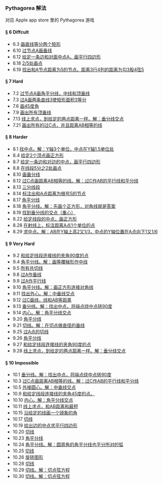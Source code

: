 ### Pythagorea 解法
对应 Apple app store 里的 Pythagorea 游戏

#### § 6 Diffcult
- 6.3 [画直线等分两个矩形](solving/Pythagorea/6.3.png)
- 6.10 [过节点A画垂线](solving/Pythagorea/6.10.png)
- 6.12 [给定一条边和对面中点A，画平行四边形](solving/Pythagorea/6.12.png)
- 6.18 [2/5处画点](solving/Pythagorea/6.18.png)
- 6.19 [找出和A节点距离为5的节点。距离3行4列的距离为勾3股4弦5](solving/Pythagorea/6.19.png)

#### § 7 Hard
- 7.2 [过节点A画角平分线，中线和顶垂线](solving/Pythagorea/7.2.png)
- 7.3 [过A画两条直线3使矩形面积3等分](solving/Pythagorea/7.3.png)
- 7.6 [画45度角](solving/Pythagorea/7.6.png)
- 7.9 [画出所有顶垂线](solving/Pythagorea/7.9.png)
- 7.13 [线上求点，到给定的两点距离一样。解：垂分线交点](solving/Pythagorea/7.13.png)
- 7.21 [画出所有的过C点，并且距离AB相等的线](solving/Pythagorea/7.21.png)

#### § 8 Harder
- 8.1 [找中点。解：Y轴3个单位，中点在Y轴1.5单位处](solving/Pythagorea/8.1.png)
- 8.4 [给定2个顶点画正方形](solving/Pythagorea/8.4.png)
- 8.7 [给定一条边和对边的中点，画平行四边形](solving/Pythagorea/8.7.png)
- 8.8 [在线段5分之2处画点](solving/Pythagorea/8.8.png)
- 8.10 [画垂分线](solving/Pythagorea/8.10.png)
- 8.12 [过C点画距离AB相等的线。解：过C作AB的平行线和平分线](solving/Pythagorea/8.12.png)
- 8.13 [三分线段](solving/Pythagorea/8.13.png)
- 8.14 [标注出和A点距离为根号5的节点](solving/Pythagorea/8.14.png)
- 8.17 [角平分线](solving/Pythagorea/8.17.png)
- 8.18 [角平分线。解：先画个正方形，对角线就是答案](solving/Pythagorea/8.18.png)
- 8.19 [找到垂分线的交点（重心）](solving/Pythagorea/8.19.png)
- 8.22 [给定线段的中点，画正方形](solving/Pythagorea/8.22.png)
- 8.28 [在射线上，标注距离A点1个单位的点](solving/Pythagorea/8.28.png)
- 8.29 [求中点。解：AB在Y轴上高2又1/3，中点的Y轴位置在A点向下1又1/6](solving/Pythagorea/8.29.png)

#### § 9 Very Hard
- 9.2 [和给定线段连接线的夹角90度的点](solving/Pythagorea/9.2.png)
- 9.4 [角平分线。解：画等腰梯形作中线](solving/Pythagorea/9.4.png)
- 9.5 [所有共切线](solving/Pythagorea/9.5.png)
- 9.8 [过A作垂线](solving/Pythagorea/9.8.png)
- 9.9 [过A作平行线](solving/Pythagorea/9.9.png)
- 9.10 [角平分线。解：画正方形连接对角线](solving/Pythagorea/9.10.png)
- 9.11 [找出外心。解：中垂线交点](solving/Pythagorea/9.11.png)
- 9.12 [过C画线，线和AB等距离](solving/Pythagorea/9.12.png)
- 9.13 [垂分线。解：找出中点，将端点绕中点转90度](solving/Pythagorea/9.13.png)
- 9.14 [内心。解：角平分线交点](solving/Pythagorea/9.14.png)
- 9.20 [角平分线](solving/Pythagorea/9.20.png)
- 9.21 [切线。解：在切点做直径的垂线](solving/Pythagorea/9.21.png)
- 9.25 [过A点的切线](solving/Pythagorea/9.25.png)
- 9.26 [角平分线](solving/Pythagorea/9.26.png)
- 9.27 [和给定线段连接线的夹角90度的点](solving/Pythagorea/9.27.png)
- 9.28 [线上求点，到给定的两点距离一样。解：垂分线交点](solving/Pythagorea/9.28.png)

#### § 10 Impossible
- 10.1 [垂分线。解：找出中点，将端点绕中点转90度](solving/Pythagorea/10.1.png)
- 10.3 [过C点画距离AB相等的线。解：过C作AB的平行线和平分线](solving/Pythagorea/10.3.png)
- 10.5 [外接圆心。解：中垂线交点](solving/Pythagorea/10.5.png)
- 10.9 [和给定线段连接线的夹角45度的点。](solving/Pythagorea/10.9.png)
- 10.10 [内心。解：角平分线交点](solving/Pythagorea/10.10.png)
- 10.11 [线上求点，和AB距离和最短](solving/Pythagorea/10.11.png)
- 10.15 [沿给定的线画一个镜象的角](solving/Pythagorea/10.15.png)
- 10.17 [切线](solving/Pythagorea/10.17.png)
- 10.19 [给出边的中点求平行四边形](solving/Pythagorea/10.19.png)
- 10.20 [切线](solving/Pythagorea/10.20.png)
- 10.23 [角平分线](solving/Pythagorea/10.23.png)
- 10.24 [角平分线。解：圆周角的角平分线也平分所对的弧](solving/Pythagorea/10.24.png)
- 10.25 [切线](solving/Pythagorea/10.25.png)
- 10.26 [旋转图形](solving/Pythagorea/10.26.png)
- 10.28 [切线](solving/Pythagorea/10.28.png)
- 10.29 [切线。解：切点弦方程](solving/Pythagorea/10.29.png)
- 10.30 [切线。解：切点弦方程](solving/Pythagorea/10.30.png)


